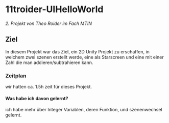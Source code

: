 # 11troider-UIHelloWorld

*2. Projekt von Theo Roider im Fach MTIN*

## Ziel
In diesem Projekt war das Ziel, ein 2D Unity Projekt zu erschaffen, in welchem zwei szenen erstellt werde, eine als Starscreen und eine mit einer Zahl die man addieren/subtrahieren kann.

### Zeitplan
wir hatten ca. 1.5h zeit für dieses Projekt.

#### Was habe ich davon gelernt?
ich habe mehr über Integer Variablen, deren Funktion, und szenenwechsel gelernt.
